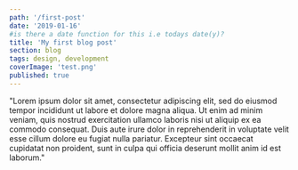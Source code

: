 ```yaml
---
path: '/first-post'
date: '2019-01-16'
#is there a date function for this i.e todays date(y)?
title: 'My first blog post'
section: blog
tags: design, development
coverImage: 'test.png'
published: true
---
```


"Lorem ipsum dolor sit amet, consectetur adipiscing elit, sed do eiusmod tempor incididunt ut labore et dolore magna aliqua. Ut enim ad minim veniam, quis nostrud exercitation ullamco laboris nisi ut aliquip ex ea commodo consequat. Duis aute irure dolor in reprehenderit in voluptate velit esse cillum dolore eu fugiat nulla pariatur. Excepteur sint occaecat cupidatat non proident, sunt in culpa qui officia deserunt mollit anim id est laborum."
